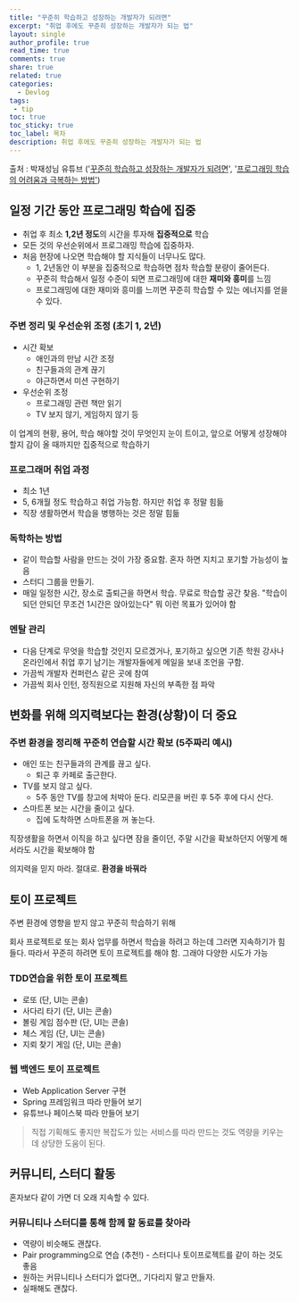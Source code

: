 ```yaml
---
title: "꾸준히 학습하고 성장하는 개발자가 되려면"
excerpt: "취업 후에도 꾸준히 성장하는 개발자가 되는 법"
layout: single
author_profile: true
read_time: true
comments: true
share: true
related: true
categories:
  - Devlog
tags:
 - tip
toc: true
toc_sticky: true
toc_label: 목차
description: 취업 후에도 꾸준히 성장하는 개발자가 되는 법
---
```


출처 : 박재성님 유튜브 ('[꾸준히 학습하고 성장하는 개발자가 되려면](https://youtu.be/Ln9wDM6xI70)', '[프로그래밍 학습의 어려움과 극복하는 방법'](https://youtu.be/fXIpMyrI3U8))

## 일정 기간 동안 프로그래밍 학습에 집중

- 취업 후 최소 **1,2년 정도**의 시간을 투자해 **집중적으로** 학습
- 모든 것의 우선순위에서 프로그래밍 학습에 집중하자.
- 처음 현장에 나오면 학습해야 할 지식들이 너무나도 많다.
    - 1, 2년동안 이 부분을 집중적으로 학습하면 점차 학습할 분량이 줄어든다.
    - 꾸준히 학습해서 일정 수준이 되면 프로그래밍에 대한 **재미와 흥미**를 느낌
    - 프로그래밍에 대한 재미와 흥미를 느끼면 꾸준히 학습할 수 있는 에너지를 얻을 수 있다.

### 주변 정리 및 우선순위 조정 (초기 1, 2년)

- 시간 확보
    - 애인과의 만남 시간 조정
    - 친구들과의 관계 끊기
    - 야근하면서 미션 구현하기
- 우선순위 조정
    - 프로그래밍 관련 책만 읽기
    - TV 보지 않기, 게임하지 않기 등

이 업계의 현황, 용어, 학습 해야할 것이 무엇인지 눈이 트이고, 앞으로 어떻게 성장해야 할지 감이 올 때까지만 집중적으로 학습하기

### 프로그래머 취업 과정

- 최소 1년
- 5, 6개월 정도 학습하고 취업 가능함. 하지만 취업 후 정말 힘듦
- 직장 생활하면서 학습을 병행하는 것은 정말 힘듦

### 독학하는 방법

- 같이 학습할 사람을 만드는 것이 가장 중요함. 혼자 하면 지치고 포기할 가능성이 높음
- 스터디 그룹을 만들기.
- 매일 일정한 시간, 장소로 출퇴근을 하면서 학습. 무료로 학습할 공간 찾음.
"학습이 되던 안되던 무조건 1시간은 앉아있는다" 뭐 이런 목표가 있어야 함

### 멘탈 관리

- 다음 단계로 무엇을 학습할 것인지 모르겠거나, 포기하고 싶으면 기존 학원 강사나 온라인에서 취업 후기 남기는 개발자들에게 메일을 보내 조언을 구함.
- 가끔씩 개발자 컨퍼런스 같은 곳에 참여
- 가끔씩 회사 인턴, 정직원으로 지원해 자신의 부족한 점 파악

## 변화를 위해 의지력보다는 환경(상황)이 더 중요

### 주변 환경을 정리해 꾸준히 연습할 시간 확보 (5주짜리 예시)

- 애인 또는 친구들과의 관계를 끊고 싶다.
    - 퇴근 후 카페로 출근한다.
- TV를 보지 않고 싶다.
    - 5주 동안 TV를 창고에 처박아 둔다. 리모콘을 버린 후 5주 후에 다시 산다.
- 스마트폰 보는 시간을 줄이고 싶다.
    - 집에 도착하면 스마트폰을 꺼 놓는다.

직장생활을 하면서 이직을 하고 싶다면 잠을 줄이던, 주말 시간을 확보하던지 어떻게 해서라도 시간을 확보해야 함

의지력을 믿지 마라. 절대로. **환경을 바꿔라**

## 토이 프로젝트

주변 환경에 영향을 받지 않고 꾸준히 학습하기 위해

회사 프로젝트로 또는 회사 업무를 하면서 학습을 하려고 하는데 그러면 지속하기가 힘들다. 따라서 꾸준히 하려면 토이 프로젝트를 해야 함. 그래야 다양한 시도가 가능

### TDD연습을 위한 토이 프로젝트

- 로또 (단, UI는 콘솔)
- 사다리 타기 (단, UI는 콘솔)
- 볼링 게임 점수판 (단, UI는 콘솔)
- 체스 게임 (단, UI는 콘솔)
- 지뢰 찾기 게임 (단, UI는 콘솔)

### 웹 백엔드 토이 프로젝트

- Web Application Server 구현
- Spring 프레임워크 따라 만들어 보기
- 유튜브나 페이스북 따라 만들어 보기

> 직접 기획해도 좋지만 복잡도가 있는 서비스를 따라 만드는 것도 역량을 키우는데 상당한 도움이 된다.

## 커뮤니티, 스터디 활동

혼자보다 같이 가면 더 오래 지속할 수 있다.

### 커뮤니티나 스터디를 통해 함께 할 동료를 찾아라

- 역량이 비슷해도 괜찮다.
- Pair programming으로 연습 (추천!) - 스터디나 토이프로젝트를 같이 하는 것도 좋음
- 원하는 커뮤니티나 스터디가 없다면,, 기다리지 말고 만들자.
- 실패해도 괜찮다.
